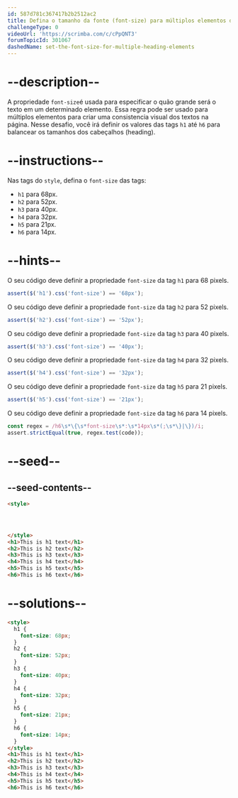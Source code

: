 ```yaml
---
id: 587d781c367417b2b2512ac2
title: Defina o tamanho da fonte (font-size) para múltiplos elementos de cabeçalho (heading)
challengeType: 0
videoUrl: 'https://scrimba.com/c/cPpQNT3'
forumTopicId: 301067
dashedName: set-the-font-size-for-multiple-heading-elements
---
```


# --description--

A propriedade `font-size`é usada para especificar o quão grande será o texto em um determinado elemento. Essa regra pode ser usado para múltiplos elementos para criar uma consistencia visual dos textos na página. Nesse desafio, você irá definir os valores das tags `h1` até `h6` para balancear os tamanhos dos cabeçalhos (heading).

# --instructions--

  <p>Nas tags do <code>style</code>, defina o <code>font-size</code> das tags:</p>

  <ul>
    <li><code>h1</code> para 68px.</li>
    <li><code>h2</code> para 52px.</li>
    <li><code>h3</code> para 40px.</li>
    <li><code>h4</code> para 32px.</li>
    <li><code>h5</code> para 21px.</li>
    <li><code>h6</code> para 14px.</li>
  </ul>

# --hints--

O seu código deve definir a propriedade `font-size` da tag `h1` para 68 pixels.

```js
assert($('h1').css('font-size') == '68px');
```

O seu código deve definir a propriedade `font-size` da tag `h2` para 52 pixels.

```js
assert($('h2').css('font-size') == '52px');
```

O seu código deve definir a propriedade `font-size` da tag `h3` para 40 pixels.

```js
assert($('h3').css('font-size') == '40px');
```

O seu código deve definir a propriedade `font-size` da tag `h4` para 32 pixels.

```js
assert($('h4').css('font-size') == '32px');
```

O seu código deve definir a propriedade `font-size` da tag `h5` para 21 pixels.

```js
assert($('h5').css('font-size') == '21px');
```

O seu código deve definir a propriedade `font-size` da tag `h6` para 14 pixels.

```js
const regex = /h6\s*\{\s*font-size\s*:\s*14px\s*(;\s*\}|\})/i;
assert.strictEqual(true, regex.test(code));
```

# --seed--

## --seed-contents--

```html
<style>




</style>
<h1>This is h1 text</h1>
<h2>This is h2 text</h2>
<h3>This is h3 text</h3>
<h4>This is h4 text</h4>
<h5>This is h5 text</h5>
<h6>This is h6 text</h6>
```

# --solutions--

```html
<style>
  h1 {
    font-size: 68px;
  }
  h2 {
    font-size: 52px;
  }
  h3 {
    font-size: 40px;
  }
  h4 {
    font-size: 32px;
  }
  h5 {
    font-size: 21px;
  }
  h6 {
    font-size: 14px;
  }
</style>
<h1>This is h1 text</h1>
<h2>This is h2 text</h2>
<h3>This is h3 text</h3>
<h4>This is h4 text</h4>
<h5>This is h5 text</h5>
<h6>This is h6 text</h6>
```
